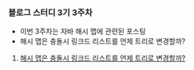### 블로그 스터디 3기 3주차
- 이번 3주차는 자바 해시 맵에 관련된 포스팅
- 해시 맵은 충돌시 링크드 리스트를 언제 트리로 변경할까?

1. [해시 맵은 충돌시 링크드 리스트를 언제 트리로 변경할까?](https://ohtaeg.tistory.com/7)


